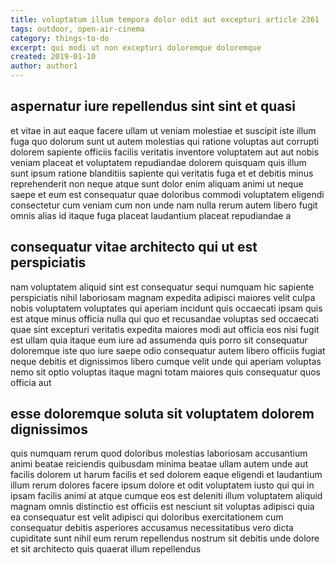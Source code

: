 ```yaml
---
title: voluptatum illum tempora dolor odit aut excepturi article 2361
tags: outdoor, open-air-cinema
category: things-to-do
excerpt: qui modi ut non excepturi doloremque doloremque
created: 2019-01-10
author: author1
---
```


## aspernatur iure repellendus sint sint et quasi

et vitae in aut eaque facere ullam ut veniam molestiae et suscipit iste illum fuga quo dolorum sunt ut autem molestias qui ratione voluptas aut corrupti dolorem sapiente officiis facilis veritatis inventore voluptatem aut aut nobis veniam placeat et voluptatem repudiandae dolorem quisquam quis illum sunt ipsum ratione blanditiis sapiente qui veritatis fuga et et debitis minus reprehenderit non neque atque sunt dolor enim aliquam animi ut neque saepe et eum est consequatur quae doloribus commodi voluptatem eligendi consectetur cum veniam cum non unde nam nulla rerum autem libero fugit omnis alias id itaque fuga placeat laudantium placeat repudiandae a

## consequatur vitae architecto qui ut est perspiciatis

nam voluptatem aliquid sint est consequatur sequi numquam hic sapiente perspiciatis nihil laboriosam magnam expedita adipisci maiores velit culpa nobis voluptatem voluptates qui aperiam incidunt quis occaecati ipsam quis est atque minus officia nulla qui quo et recusandae voluptas sed occaecati quae sint excepturi veritatis expedita maiores modi aut officia eos nisi fugit est ullam quia itaque eum iure ad assumenda quis porro sit consequatur doloremque iste quo iure saepe odio consequatur autem libero officiis fugiat neque debitis et dignissimos libero cumque velit unde qui aperiam voluptas nemo sit optio voluptas itaque magni totam maiores quis consequatur quos officia aut

## esse doloremque soluta sit voluptatem dolorem dignissimos

quis numquam rerum quod doloribus molestias laboriosam accusantium animi beatae reiciendis quibusdam minima beatae ullam autem unde aut facilis dolorem ut harum facilis et sed dolorem eaque eligendi et laudantium illum rerum dolores facere ipsum dolore et odit voluptatem iusto qui qui in ipsam facilis animi at atque cumque eos est deleniti illum voluptatem aliquid magnam omnis distinctio est officiis est nesciunt sit voluptas adipisci quia ea consequatur est velit adipisci qui doloribus exercitationem cum consequatur debitis asperiores accusamus necessitatibus vero dicta cupiditate sunt nihil eum rerum repellendus nostrum sit debitis unde dolore et sit architecto quis quaerat illum repellendus
